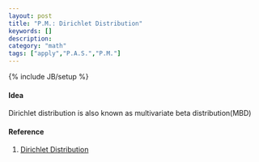 ```yaml
---
layout: post
title: "P.M.: Dirichlet Distribution"
keywords: []
description: 
category: "math"
tags: ["apply","P.A.S.","P.M."]
---
```

{% include JB/setup %}


#### Idea
Dirichlet distribution is also known as multivariate beta distribution(MBD)




#### Reference
1. [Dirichlet Distribution](https://en.wikipedia.org/wiki/Dirichlet_distribution)


